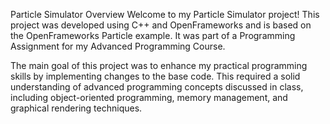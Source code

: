 Particle Simulator
Overview
Welcome to my Particle Simulator project! This project was developed using C++ and OpenFrameworks and is based on the OpenFrameworks Particle example. It was part of a Programming Assignment for my Advanced Programming Course.

The main goal of this project was to enhance my practical programming skills by implementing changes to the base code. This required a solid understanding of advanced programming concepts discussed in class, including object-oriented programming, memory management, and graphical rendering techniques.